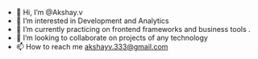 - 👋 Hi, I’m @Akshay.v
- 👀 I’m interested in Development and Analytics
- 🌱 I’m currently practicing on frontend frameworks and business tools .
- 💞️ I’m looking to collaborate on projects of any technology
- 📫 How to reach me akshayv.333@gmail.com

<!---
Akshayv77/Akshayv77 is a ✨ special ✨ repository because its `README.md` (this file) appears on your GitHub profile.
You can click the Preview link to take a look at your changes.
--->
